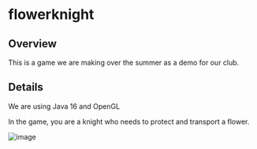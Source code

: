 # flowerknight

## Overview
This is a game we are making over the summer as a demo for our club.

## Details
We are using Java 16 and OpenGL

In the game, you are a knight who needs to protect and transport a flower. 

![image](https://github.com/dhs-gamedev/flowerknight/blob/main/data/image.png)
